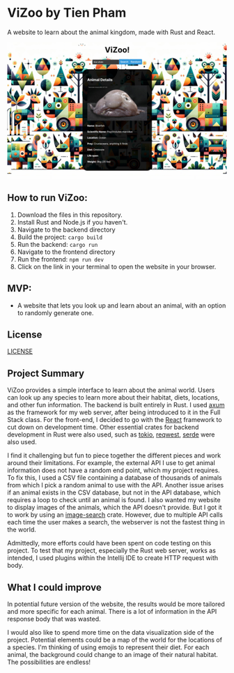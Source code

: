 # ViZoo by Tien Pham

A website to learn about the animal kingdom, made with Rust and React.

![Example result](screenshot.png)


## How to run ViZoo:

1. Download the files in this repository.
2. Install Rust and Node.js if you haven't.
3. Navigate to the backend directory
4. Build the project: `cargo build`
5. Run the backend: `cargo run`
6. Navigate to the frontend directory
7. Run the frontend: `npm run dev`
8. Click on the link in your terminal to open the website in your browser.

## MVP: 
- A website that lets you look up and learn about an animal, with an option to randomly generate one.

## License

[LICENSE](LICENSE.md)

## Project Summary
ViZoo provides a simple interface to learn about the animal world. Users can look up any species to learn more about their habitat, diets, locations, and other fun information. The backend is built entirely in Rust. I used [axum](https://crates.io/crates/axum) as the framework for my web server, after being introduced to it in the Full Stack class. For the front-end, I decided to go with the [React](https://react.dev/) framework to cut down on development time. Other essential crates for backend development in Rust were also used, such as [tokio](https://crates.io/crates/tokio), [reqwest](https://crates.io/crates/reqwest), [serde](https://crates.io/crates/serde) were also used.

I find it challenging but fun to piece together the different pieces and work around their limitations. For example, the external API I use to get animal information does not have a random end point, which my project requires. To fix this, I used a CSV file containing a database of thousands of animals from which I pick a random animal to use with the API. Another issue arises if an animal exists in the CSV database, but not in the API database, which requires a loop to check until an animal is found. I also wanted my website to display images of the animals, which the API doesn't provide. But I got it to work by using an [image-search](https://crates.io/crates/image_search) crate. However, due to multiple API calls each time the user makes a search, the webserver is not the fastest thing in the world.

Admittedly, more efforts could have been spent on code testing on this project. To test that my project, especially the Rust web server, works as intended, I used plugins within the Intellij IDE to create HTTP request with body. 

## What I could improve
In potential future version of the website, the results would be more tailored and more specific for each animal. There is a lot of information in the API response body that was wasted.

I would also like to spend more time on the data visualization side of the project. Potential elements could be a map of the world for the locations of a species. I'm thinking of using emojis to represent their diet. For each animal, the background could change to an image of their natural habitat. The possibilities are endless!

